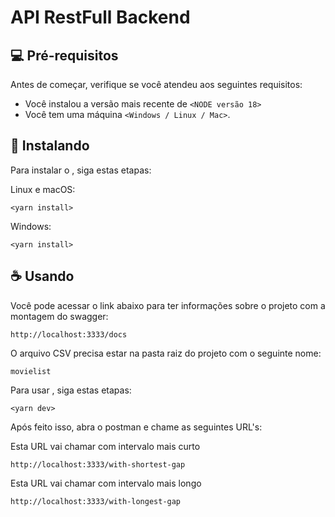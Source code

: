 # API RestFull Backend


## 💻 Pré-requisitos

Antes de começar, verifique se você atendeu aos seguintes requisitos:

* Você instalou a versão mais recente de `<NODE versão 18>`
* Você tem uma máquina `<Windows / Linux / Mac>`. 

## 🚀 Instalando <api-restfull-backend>

Para instalar o <api-restfull-backend>, siga estas etapas:

Linux e macOS:
```
<yarn install>
```

Windows:
```
<yarn install>
```

## ☕ Usando <api-restfull-backend>

Você pode acessar o link abaixo para ter informações sobre o projeto com a montagem do swagger:

```
http://localhost:3333/docs
```


O arquivo CSV precisa estar na pasta raiz do projeto com o seguinte nome:

```
movielist
```

Para usar <api-restfull-backend>, siga estas etapas:

```
<yarn dev>
```

Após feito isso, abra o postman e chame as seguintes URL's:

Esta URL vai chamar com intervalo mais curto
```
http://localhost:3333/with-shortest-gap
```

Esta URL vai chamar com intervalo mais longo
```
http://localhost:3333/with-longest-gap
```

